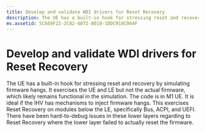 ```yaml
---
title: Develop and validate WDI drivers for Reset Recovery
description: The UE has a built-in hook for stressing reset and recovery by simulating firmware hangs.
ms.assetid: 5C669F22-2C82-4072-8010-1DDC918C064F
---
```


# Develop and validate WDI drivers for Reset Recovery


The UE has a built-in hook for stressing reset and recovery by simulating firmware hangs. It exercises the UE and LE but not the actual firmware, which likely remains functional in the simulation. The code is in M1 UE. It is ideal if the IHV has mechanisms to inject firmware hangs. This exercises Reset Recovery on modules below the LE, specifically Bus, ACPI, and UEFI. There have been hard-to-debug issues in these lower layers regarding to Reset Recovery where the lower layer failed to actually reset the firmware.

 

 





